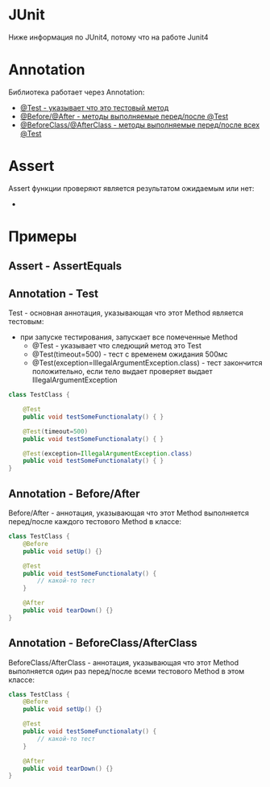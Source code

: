 # JUnit

Ниже информация по JUnit4, потому что на работе Junit4

# Annotation

Библиотека работает через Annotation:

-   [@Test - указывает что это тестовый метод](#annotation---test)
-   [@Before/@After - методы выполняемые перед/после @Test](#annotation---before/after)
-   [@BeforeClass/@AfterClass - методы выполняемые перед/после всех @Test](#annotation---beforeclass/afterclass)

# Assert

Assert функции проверяют является результатом ожидаемым или нет:

-   [](#assert---assertequals)

# Примеры

## Assert - AssertEquals

## Annotation - Test

Test - основная аннотация, указывающая что этот Method является тестовым:

-   при запуске тестирования, запускает все помеченные Method
    -   @Test - указывает что следющий метод это Test
    -   @Test(timeout=500) - тест с временем ожидания 500мс
    -   @Test(exception=IllegalArgumentException.class) - тест закончится положительно, если тело выдает проверяет выдает IllegalArgumentException

```java
class TestClass {

    @Test
    public void testSomeFunctionalaty() { }

    @Test(timeout=500)
    public void testSomeFunctionalaty() { }

    @Test(exception=IllegalArgumentException.class)
    public void testSomeFunctionalaty() { }
}
```

## Annotation - Before/After

Before/After - аннотация, указывающая что этот Method выполняется перед/после каждого тестового Method в классе:

```java
class TestClass {
    @Before
    public void setUp() {}

    @Test
    public void testSomeFunctionalaty() {
        // какой-то тест
    }

    @After
    public void tearDown() {}
}
```

## Annotation - BeforeClass/AfterClass

BeforeClass/AfterClass - аннотация, указывающая что этот Method выполняется один раз перед/после всеми тестового Method в этом классе:

```java
class TestClass {
    @Before
    public void setUp() {}

    @Test
    public void testSomeFunctionalaty() {
        // какой-то тест
    }

    @After
    public void tearDown() {}
}
```
